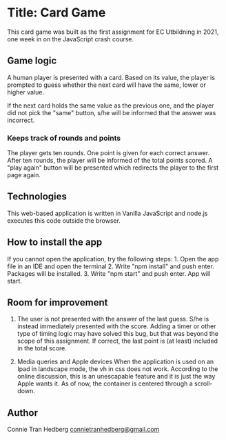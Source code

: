 # Title: Card Game
This card game was built as the first assignment for EC Utbildning in 2021, one week in on the JavaScript crash course.

## Game logic
A human player is presented with a card. Based on its value, the player is prompted to guess whether the next card will have the same, lower or higher value. 

If the next card holds the same value as the previous one, and the player did not pick the "same" button, s/he will be informed that the answer was incorrect.

### Keeps track of rounds and points
The player gets ten rounds. One point is given for each correct answer. After ten rounds, the player will be informed of the total points scored. A "play again" button will be presented which redirects the player to the first page again. 

## Technologies 
This web-based application is written in Vanilla JavaScript and node.js executes this code outside the browser.

## How to install the app
If you cannot open the application, try the following steps: 
    1. Open the app file in an IDE and open the terminal
    2. Write "npm install" and push enter. Packages will be installed.
    3. Write "npm start" and push enter. App will start.

## Room for improvement
1. The user is not presented with the answer of the last guess. S/he is instead immediately presented with the score. Adding a timer or other type of timing logic may have solved this bug, but that was beyond the scope of this assignment. If correct, the last point is (at least) included in the total score.

2. Media queries and Apple devices
When the application is used on an Ipad in landscape mode, the vh in css does not work. According to the online discussion, this is an unescapable feature and it is just the way Apple wants it. As of now, the container is centered through a scroll-down. 

## Author
Connie Tran Hedberg <connietranhedberg@gmail.com>
